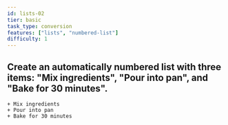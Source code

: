 ```yaml
---
id: lists-02
tier: basic
task_type: conversion
features: ["lists", "numbered-list"]
difficulty: 1
---
```

Create an automatically numbered list with three items: "Mix ingredients", "Pour into pan", and "Bake for 30 minutes".
---
```typst
+ Mix ingredients
+ Pour into pan
+ Bake for 30 minutes
```